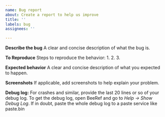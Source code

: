 ```yaml
---
name: Bug report
about: Create a report to help us improve
title: ''
labels: bug
assignees: ''

---
```


**Describe the bug**
A clear and concise description of what the bug is.

**To Reproduce**
Steps to reproduce the behavior:
1. 
2. 
3.

**Expected behavior**
A clear and concise description of what you expected to happen.

**Screenshots**
If applicable, add screenshots to help explain your problem.

**Debug log:**
 For crashes and similar, provide the last 20 lines or so of your debug log. To get the debug log, open BeeRef and go to *Help -> Show Debug Log*. If in doubt, paste the whole debug log to a paste service like paste.bin
